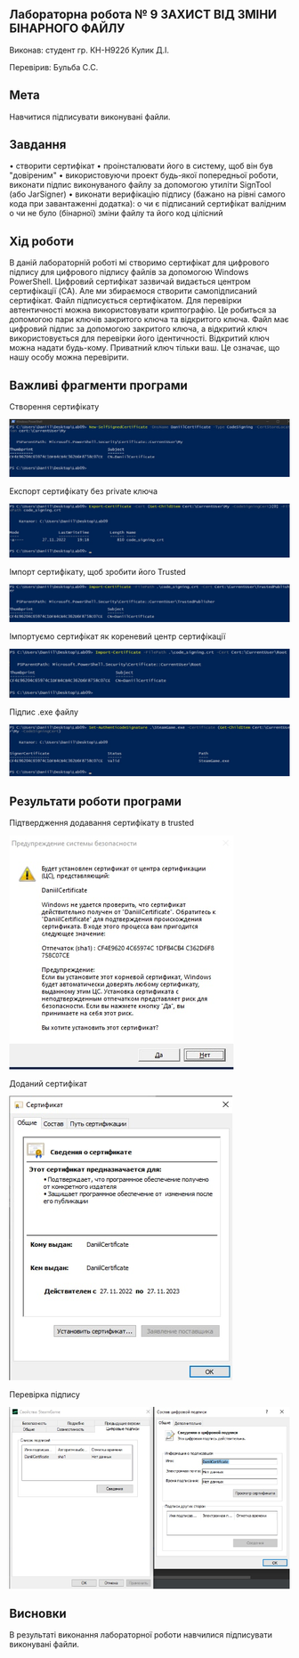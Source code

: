 ## Лабораторна робота № 9 ЗАХИСТ ВІД ЗМІНИ БІНАРНОГО ФАЙЛУ

Виконав:
студент гр. КН-Н922б
Кулик Д.І.

Перевірив:
Бульба С.С.

## Мета
Навчитися підписувати виконувані файли.

## Завдання
•	створити сертифікат
•	проінсталювати його в систему, щоб він був "довіреним"
•	використовуючи проект будь-якої попередньої роботи, виконати підпис виконуваного файлу за допомогою утиліти SignTool (або JarSigner)
•	виконати верифікацію підпису (бажано на рівні самого кода при завантаженні додатка):
o	чи є підписаний сертифікат валідним
o	чи не було (бінарної) зміни файлу та його код цілісний

## Хід роботи
В даній лабораторній роботі мі створимо сертифікат для цифрового підпису для цифрового підпису файлів за допомогою Windows PowerShell. Цифровий сертифікат зазвичай видається центром сертифікації (CA). Але ми збираємося створити самопідписаний сертифікат. 
Файл підписується сертифікатом. Для перевірки автентичності можна використовувати криптографію. Це робиться за допомогою пари ключів закритого ключа та відкритого ключа. Файл має цифровий підпис за допомогою закритого ключа, а відкритий ключ використовується для перевірки його ідентичності. Відкритий ключ можна надати будь-кому. Приватний ключ тільки ваш. Це означає, що нашу особу можна перевірити.

## Важливі фрагменти програми
Створення сертифікату

![Створення сертифікату](/lab09/doc/create_cer.png)

Експорт сертифікату без private ключа 

![Експорт сертифікату](/lab09/doc/export_cer.png)

Імпорт сертифікату, щоб зробити його Trusted

![Імпорт Trusted](/lab09/doc/imp_trusted.png)

Імпортуємо сертифікат як кореневий центр сертифікації

![Імпорт Root](/lab09/doc/imp_root.png)

Підпис .exe файлу

![Sign exe](/lab09/doc/sign_exe.png)

## Результати роботи програми

Підтвердження додавання сертифікату в trusted

![Пдтвердження](/lab09/doc/verify.png)

Доданий сертифікат

![Доданий сертифікат](/lab09/doc/added_cer.png)

Перевірка підпису

![Перевірка підпису](/lab09/doc/verify_sign.png)

## Висновки
В результаті виконання лабораторної роботи навчилися підписувати виконувані файли.